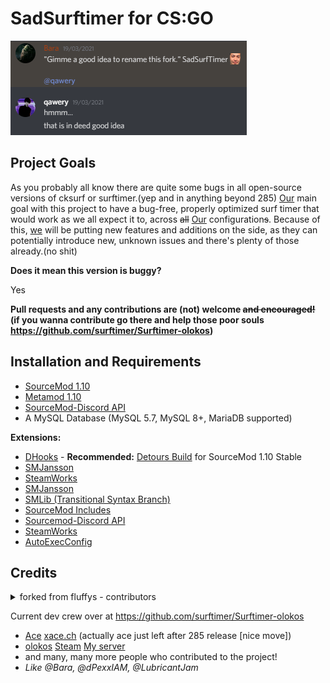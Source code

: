 # SadSurftimer for CS:GO

![lul](https://raw.githubusercontent.com/qawery-just-sad/Surftimer-Official/alternate-universe/.github/lul.png)

## Project Goals

As you probably all know there are quite some bugs in all open-source versions of cksurf or surftimer.(yep and in anything beyond 285)
[Our](https://www.youtube.com/watch?v=U06jlgpMtQs) main goal with this project to have a bug-free, properly optimized surf timer that would work as we all expect it to, across ~~all~~ [Our](https://www.youtube.com/watch?v=U06jlgpMtQs) configuration~~s~~.
Because of this, [we](https://www.youtube.com/watch?v=U06jlgpMtQs) will be putting new features and additions on the side, as they can potentially introduce new, unknown issues and there's plenty of those already.(no shit)

**Does it mean this version is buggy?**

Yes

**Pull requests and any contributions are (not) welcome ~~and encouraged!~~ (if you wanna contribute go there and help those poor souls https://github.com/surftimer/Surftimer-olokos)**

## Installation and Requirements
* [SourceMod 1.10](https://www.sourcemod.net/downloads.php?branch=stable)
* [Metamod 1.10](https://www.sourcemm.net/downloads.php/?branch=stable)
* [SourceMod-Discord API](https://github.com/Deathknife/sourcemod-discord)
* A MySQL Database (MySQL 5.7, MySQL 8+, MariaDB supported)

**Extensions:**
* [DHooks](https://forums.alliedmods.net/showthread.php?t=180114) - **Recommended:** [Detours Build](https://forums.alliedmods.net/showpost.php?p=2588686&postcount=589) for SourceMod 1.10 Stable
* [SMJansson](https://forums.alliedmods.net/showthread.php?t=184604)
* [SteamWorks](https://forums.alliedmods.net/showthread.php?t=229556)
* [SMJansson](https://github.com/JoinedSenses/SourceMod-IncludeLibrary/blob/master/include/smjansson.inc)
* [SMLib (Transitional Syntax Branch)](https://github.com/bcserv/smlib/tree/transitional_syntax)
* [SourceMod Includes](https://www.sourcemod.net/downloads.php?branch=stable)
* [Sourcemod-Discord API](https://github.com/Deathknife/sourcemod-discord)
* [SteamWorks](https://forums.alliedmods.net/showthread.php?t=229556)
* [AutoExecConfig](https://github.com/Impact123/AutoExecConfig)

## Credits

<details>
  <summary>forked from fluffys - contributors</summary> 
  
*   Jonitaikaponi - Original ckSurf creator
*   sneaK
*   nikooo777 - ckSurf 1.19 Fork
*   fluffys
*   Jakeey802
*   Grandpa Goose
  
</details>

Current dev crew over at https://github.com/surftimer/Surftimer-olokos

*	[Ace](https://github.com/13ace37) [xace.ch](https://xace.ch) (actually ace just left after 285 release [nice move])
*	[olokos](https://github.com/olokos) [Steam](https://steamcommunity.com/id/olokos/) [My server](https://kiepownica.pl/)
*	and many, many more people who contributed to the project!
*	_Like @Bara, @dPexxIAM, @LubricantJam_
